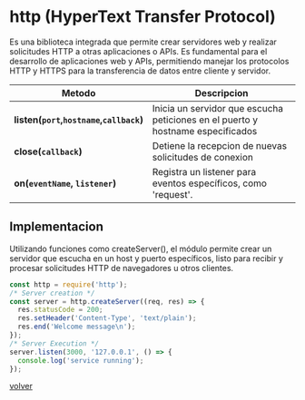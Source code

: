 # http (HyperText Transfer Protocol)

Es una biblioteca integrada que permite crear servidores web y realizar solicitudes HTTP a otras aplicaciones o APIs. Es fundamental para el desarrollo de aplicaciones web y APIs, permitiendo manejar los protocolos HTTP y HTTPS para la transferencia de datos entre cliente y servidor. 

| Metodo | Descripcion |
|-|-|
| __listen(`port`,`hostname`,`callback`)__  | Inicia un servidor que escucha peticiones en el puerto y hostname especificados |
| __close(`callback`)__ | Detiene la recepcion de nuevas solicitudes de conexion |
| __on(`eventName`, `listener`)__  | Registra un listener para eventos específicos, como 'request'. |

## Implementacion

Utilizando funciones como createServer(), el módulo permite crear un servidor que escucha en un host y puerto específicos, listo para recibir y procesar solicitudes HTTP de navegadores u otros clientes. 

```js
const http = require('http');
/* Server creation */
const server = http.createServer((req, res) => {
  res.statusCode = 200;
  res.setHeader('Content-Type', 'text/plain');
  res.end('Welcome message\n');
});
/* Server Execution */
server.listen(3000, '127.0.0.1', () => {
  console.log('service running');
});
```

[volver](/readme.md)